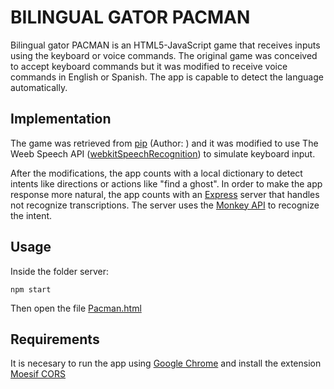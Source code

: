 # BILINGUAL GATOR PACMAN

Bilingual gator PACMAN is an HTML5-JavaScript game that receives inputs using the keyboard or voice commands. The original game was conceived to accept keyboard commands but it was modified to receive voice commands in English or Spanish. The app is capable to detect the language automatically.

## Implementation 

The game was retrieved from [pip](https://pip.pypa.io/en/stable/) (Author: ) and it was modified to use The Weeb Speech API ([webkitSpeechRecognition]()) to simulate keyboard input. 

After the modifications, the app counts with a local dictionary to detect intents like directions or actions like "find a ghost". In order to make the app response more natural, the app counts with an [Express](https://expressjs.com) server that handles not recognize transcriptions. The server uses the [Monkey API](https://monkeylearn.com) to recognize the intent.

## Usage
Inside the folder server:
```pyt
npm start
```
Then open the file [Pacman.html](https://github.com/mcardosog/Pacman/blob/master/Pacman.html)

## Requirements
It is necesary to run the app using [Google Chrome](https://www.googleadservices.com/pagead/aclk?sa=L&ai=DChcSEwjMx4iPx_zoAhV57OMHHToNDLcYABAAGgJ5bQ&ohost=www.google.com&cid=CAESQOD2E2xAjiHkQecvlyA_9HOu3lcgWgYjLrx7wDoPKSIjJgSw4MSanJb-lBcJ_X7AqlNs-dY4_y6iC4dmj9ldjJM&sig=AOD64_2z46R0kzYNegy2SWfAg09W6C9b4A&q=&ved=2ahUKEwjytPyOx_zoAhVPXKwKHabVAiUQ0Qx6BAgkEAE&adurl=) and install the extension [Moesif CORS](https://chrome.google.com/webstore/detail/moesif-orign-cors-changer/digfbfaphojjndkpccljibejjbppifbc?hl=en-US)
